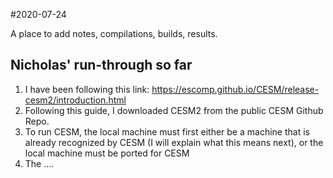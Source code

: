#2020-07-24

A place to add notes, compilations, builds, results.

## Nicholas' run-through so far
1. I have been following this link: https://escomp.github.io/CESM/release-cesm2/introduction.html
2. Following this guide, I downloaded CESM2 from the public CESM Github Repo. 
3. To run CESM, the local machine must first either be a machine that is already recognized by CESM (I will explain what this means next), or the local machine
must be ported for CESM
4. The ....
